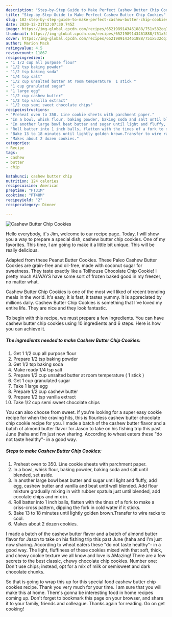 ```yaml
---
description: "Step-by-Step Guide to Make Perfect Cashew Butter Chip Cookies"
title: "Step-by-Step Guide to Make Perfect Cashew Butter Chip Cookies"
slug: 102-step-by-step-guide-to-make-perfect-cashew-butter-chip-cookies
date: 2020-12-21T12:07:30.745Z
image: https://img-global.cpcdn.com/recipes/6521989143461888/751x532cq70/cashew-butter-chip-cookies-recipe-main-photo.jpg
thumbnail: https://img-global.cpcdn.com/recipes/6521989143461888/751x532cq70/cashew-butter-chip-cookies-recipe-main-photo.jpg
cover: https://img-global.cpcdn.com/recipes/6521989143461888/751x532cq70/cashew-butter-chip-cookies-recipe-main-photo.jpg
author: Marion Mack
ratingvalue: 4.5
reviewcount: 11867
recipeingredient:
- "1 1/2 cup all purpose flour"
- "1/2 tsp baking powder"
- "1/2 tsp baking soda"
- "1/4 tsp salt"
- "1/2 cup unsalted butter at room temperature  1 stick "
- "1 cup granulated sugar"
- "1 large egg"
- "1/2 cup cashew butter"
- "1/2 tsp vanilla extract"
- "1/2 cup semi sweet chocolate chips"
recipeinstructions:
- "Preheat oven to 350. Line cookie sheets with parchment paper."
- "In a bowl, whisk flour, baking powder, baking soda and salt until blended, set aside."
- "In another large bowl beat butter and sugar until light and fluffy, add egg, cashew butter and vanilla and beat until well blended. Add flour mixture gradually mixing in with rubber spatula just until blended, add cocolate chips and mix in."
- "Roll batter into 1 inch balls, flatten with the tines of a fork to make a criss-cross pattern, dipping the fork in cold water if it sticks."
- "Bake 13 to 18 minutes until lightly golden brown.Transfer to wire racks to cool."
- "Makes about 2 dozen cookies."
categories:
- Recipe
tags:
- cashew
- butter
- chip

katakunci: cashew butter chip 
nutrition: 124 calories
recipecuisine: American
preptime: "PT31M"
cooktime: "PT48M"
recipeyield: "2"
recipecategory: Dinner

---
```



![Cashew Butter Chip Cookies](https://img-global.cpcdn.com/recipes/6521989143461888/751x532cq70/cashew-butter-chip-cookies-recipe-main-photo.jpg)

Hello everybody, it's Jim, welcome to our recipe page. Today, I will show you a way to prepare a special dish, cashew butter chip cookies. One of my favorites. This time, I am going to make it a little bit unique. This will be really delicious.

Adapted from these Peanut Butter Cookies. These Paleo Cashew Butter Cookies are grain-free and oil-free, made with coconut sugar for sweetness. They taste exactly like a Tollhouse Chocolate Chip Cookie! I pretty much ALWAYS have some sort of frozen baked good in my freezer, no matter what.

Cashew Butter Chip Cookies is one of the most well liked of recent trending meals in the world. It's easy, it is fast, it tastes yummy. It is appreciated by millions daily. Cashew Butter Chip Cookies is something that I've loved my entire life. They are nice and they look fantastic.


To begin with this recipe, we must prepare a few ingredients. You can have cashew butter chip cookies using 10 ingredients and 6 steps. Here is how you can achieve it.

<!--inarticleads1-->

##### The ingredients needed to make Cashew Butter Chip Cookies:

1. Get 1 1/2 cup all purpose flour
1. Prepare 1/2 tsp baking powder
1. Get 1/2 tsp baking soda
1. Make ready 1/4 tsp salt
1. Prepare 1/2 cup unsalted butter at room temperature ( 1 stick )
1. Get 1 cup granulated sugar
1. Take 1 large egg
1. Prepare 1/2 cup cashew butter
1. Prepare 1/2 tsp vanilla extract
1. Take 1/2 cup semi sweet chocolate chips


You can also choose from sweet. If you&#39;re looking for a super easy cookie recipe for when the craving hits, this is flourless cashew butter chocolate chip cookie recipe for you. I made a batch of the cashew butter flavor and a batch of almond butter flavor for Jason to take on his fishing trip this past June (haha and I&#39;m just now sharing. According to wheat eaters these &#34;do not taste healthy&#34;- in a good way. 

<!--inarticleads2-->

##### Steps to make Cashew Butter Chip Cookies:

1. Preheat oven to 350. Line cookie sheets with parchment paper.
1. In a bowl, whisk flour, baking powder, baking soda and salt until blended, set aside.
1. In another large bowl beat butter and sugar until light and fluffy, add egg, cashew butter and vanilla and beat until well blended. Add flour mixture gradually mixing in with rubber spatula just until blended, add cocolate chips and mix in.
1. Roll batter into 1 inch balls, flatten with the tines of a fork to make a criss-cross pattern, dipping the fork in cold water if it sticks.
1. Bake 13 to 18 minutes until lightly golden brown.Transfer to wire racks to cool.
1. Makes about 2 dozen cookies.


I made a batch of the cashew butter flavor and a batch of almond butter flavor for Jason to take on his fishing trip this past June (haha and I&#39;m just now sharing. According to wheat eaters these &#34;do not taste healthy&#34;- in a good way. The light, fluffiness of these cookies mixed with that soft, thick, and chewy cookie texture we all know and love is AMazing! There are a few secrets to the best classic, chewy chocolate chip cookies. Number one: Don&#39;t use chips; instead, opt for a mix of milk or semisweet and dark chocolate chunks. 

So that is going to wrap this up for this special food cashew butter chip cookies recipe. Thank you very much for your time. I am sure that you will make this at home. There's gonna be interesting food in home recipes coming up. Don't forget to bookmark this page on your browser, and share it to your family, friends and colleague. Thanks again for reading. Go on get cooking!
